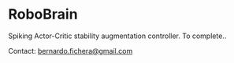 # RoboBrain
Spiking Actor-Critic stability augmentation controller. To complete..

Contact: <bernardo.fichera@gmail.com> 
